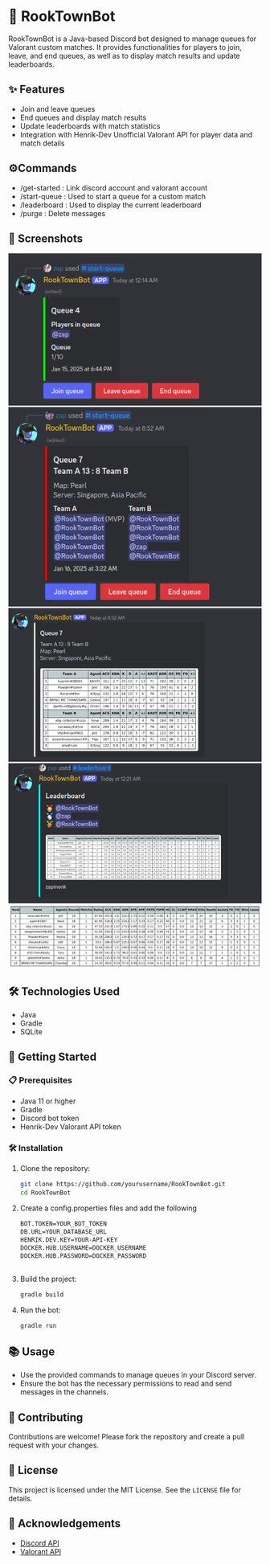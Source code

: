 # 👾 RookTownBot

RookTownBot is a Java-based Discord bot designed to manage queues for Valorant custom matches. It provides functionalities for players to join, leave, and end queues, as well as to display match results and update leaderboards.

## ✨ Features

- Join and leave queues
- End queues and display match results
- Update leaderboards with match statistics
- Integration with Henrik-Dev Unofficial Valorant API for player data and match details

## ⚙️Commands

- /get-started : Link discord account and valorant account
- /start-queue : Used to start a queue for a custom match
- /leaderboard : Used to display the current leaderboard
- /purge : Delete messages

## 📸 Screenshots
![Screenshot1](screenshots/rook1.png)
![Screenshot5](screenshots/rook5.png)
![Screenshot4](screenshots/rook4.png)
![Screenshot3](screenshots/rook3.png)
![Screenshot2](screenshots/rook2.png)


## 🛠️ Technologies Used

- Java
- Gradle
- SQLite 

## 🚀 Getting Started

### 📋 Prerequisites

- Java 11 or higher
- Gradle
- Discord bot token
- Henrik-Dev Valorant API token

### 🛠️ Installation

1. Clone the repository:
    ```sh
    git clone https://github.com/yourusername/RookTownBot.git
    cd RookTownBot
    ```
    
2. Create a config.properties files and add the following

   ```properties
   BOT.TOKEN=YOUR_BOT_TOKEN
   DB.URL=YOUR_DATABASE_URL
   HENRIK.DEV.KEY=YOUR-API-KEY
   DOCKER.HUB.USERNAME=DOCKER_USERNAME
   DOCKER.HUB.PASSWORD=DOCKER_PASSWORD


3. Build the project:
    ```sh
    gradle build
    ```

4. Run the bot:
    ```sh
    gradle run
    ```

## 📚 Usage

- Use the provided commands to manage queues in your Discord server.
- Ensure the bot has the necessary permissions to read and send messages in the channels.

## 🤝 Contributing

Contributions are welcome! Please fork the repository and create a pull request with your changes.

## 📜 License

This project is licensed under the MIT License. See the `LICENSE` file for details.

## 🙏 Acknowledgements
- [Discord API](https://discord.com/developers/docs/intro)
- [Valorant API](https://github.com/Henrik-3/unofficial-valorant-api)

